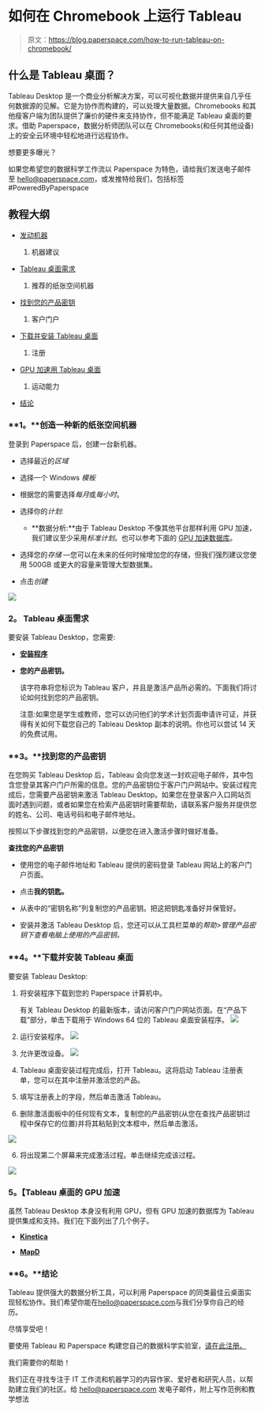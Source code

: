 # 如何在 Chromebook 上运行 Tableau

> 原文：<https://blog.paperspace.com/how-to-run-tableau-on-chromebook/>

## 什么是 Tableau 桌面？

Tableau Desktop 是一个商业分析解决方案，可以可视化数据并提供来自几乎任何数据源的见解。它是为协作而构建的，可以处理大量数据。Chromebooks 和其他瘦客户端为团队提供了廉价的硬件来支持协作，但不能满足 Tableau 桌面的要求。借助 Paperspace，数据分析师团队可以在 Chromebooks(和任何其他设备)上的安全云环境中轻松地进行远程协作。

想要更多曝光？

如果您希望您的数据科学工作流以 Paperspace 为特色，请给我们发送电子邮件至 hello@paperspace.com，或发推特给我们，包括标签#PoweredByPaperspace

## **教程大纲**

*   [发动机器](#launch)

    1.  机器建议
*   [Tableau 桌面需求](#requirements)
    1.  推荐的纸张空间机器
*   [找到您的产品密钥](#locate)
    1.  客户门户
*   [下载并安装 Tableau 桌面](#install)
    1.  注册
*   [GPU 加速用 Tableau 桌面](#gpu)

    1.  运动能力
*   [结论](#conclusion)

### **1。**创造一种新的纸张空间机器

登录到 Paperspace 后，创建一台新机器。

*   选择最近的*区域*

*   选择一个 Windows *模板*

*   根据您的需要选择*每月*或*每小时*。

*   选择你的*计划*:

    *   **数据分析:**由于 Tableau Desktop 不像其他平台那样利用 GPU 加速，我们建议至少采用*标准计划*。也可以参考下面的 [GPU 加速数据库](#gpu)。
*   选择您的*存储* —您可以在未来的任何时候增加您的存储，但我们强烈建议您使用 500GB 或更大的容量来管理大型数据集。

*   点击*创建*

![](img/cba185511daf620e96b0dfdcef961853.png)

### **2。** Tableau 桌面需求

要安装 Tableau Desktop，您需要:

*   [**安装程序**](https://www.tableau.com/products/desktop)

*   **您的产品密钥。**

    该字符串将您标识为 Tableau 客户，并且是激活产品所必需的。下面我们将讨论如何找到您的产品密钥。

    注意:如果您是学生或教师，您可以访问他们的学术计划页面申请许可证，并获得有关如何下载您自己的 Tableau Desktop 副本的说明。你也可以尝试 14 天的免费试用。

### **3。**找到您的产品密钥

在您购买 Tableau Desktop 后，Tableau 会向您发送一封欢迎电子邮件，其中包含您登录其客户门户所需的信息。您的产品密钥位于客户门户网站中。安装过程完成后，您需要产品密钥来激活 Tableau Desktop。如果您在登录客户入口网站页面时遇到问题，或者如果您在检索产品密钥时需要帮助，请联系客户服务并提供您的姓名、公司、电话号码和电子邮件地址。

按照以下步骤找到您的产品密钥，以便您在进入激活步骤时做好准备。

**查找您的产品密钥**

*   使用您的电子邮件地址和 Tableau 提供的密码登录 Tableau 网站上的客户门户页面。

*   点击**我的钥匙。**

*   从表中的“密钥名称”列复制您的产品密钥。把这把钥匙准备好并保管好。

*   安装并激活 Tableau Desktop 后，您还可以从工具栏菜单的*帮助>管理产品密钥下查看电脑上使用的产品密钥。*

### **4。**下载并安装 Tableau 桌面

要安装 Tableau Desktop:

1.  将安装程序下载到您的 Paperspace 计算机中。

    有关 Tableau Desktop 的最新版本，请访问客户门户网站页面。在“产品下载”部分，单击下载用于 Windows 64 位的 Tableau 桌面安装程序。
    ![](img/0e4b7c26bc886cf87ce42ed1762ffc20.png)

2.  运行安装程序。
    ![](img/63a19a2af4cbda8a38dbb440859bc887.png)

3.  允许更改设备。
    ![](img/016770f2adcf0e6ba2f8145616583504.png)

4.  Tableau 桌面安装过程完成后，打开 Tableau。这将启动 Tableau 注册表单，您可以在其中注册并激活您的产品。

5.  填写注册表上的字段，然后单击激活 Tableau。

6.  删除激活面板中的任何现有文本，复制您的产品密钥(从您在查找产品密钥过程中保存它的位置)并将其粘贴到文本框中，然后单击激活。

![](img/fb0309ddb3a3889ae16a49d94e12fbe1.png)

6.  将出现第二个屏幕来完成激活过程。单击继续完成该过程。

![](img/4a1b2aeacda23b829f498f8cca5e375c.png)

### **5。【Tableau 桌面的 GPU 加速**

虽然 Tableau Desktop 本身没有利用 GPU，但有 GPU 加速的数据库为 Tableau 提供集成和支持。我们在下面列出了几个例子。

*   [**Kinetica**](https://www.kinetica.com/)

*   [**MapD**](https://www.mapd.com/)

### **6。**结论

Tableau 提供强大的数据分析工具，可以利用 Paperspace 的同类最佳云桌面实现轻松协作。我们希望你能在[hello@paperspace.com](mailto:hello@paperspace.com)与我们分享你自己的经历。

尽情享受吧！

要使用 Tableau 和 Paperspace 构建您自己的数据科学实验室，[请在此注册。](https://www.paperspace.com/account/signup?utm-campaign=tableaublog)

我们需要你的帮助！

我们正在寻找专注于 IT 工作流和机器学习的内容作家、爱好者和研究人员，以帮助建立我们的社区。给 hello@paperspace.com 发电子邮件，附上写作范例和教学想法